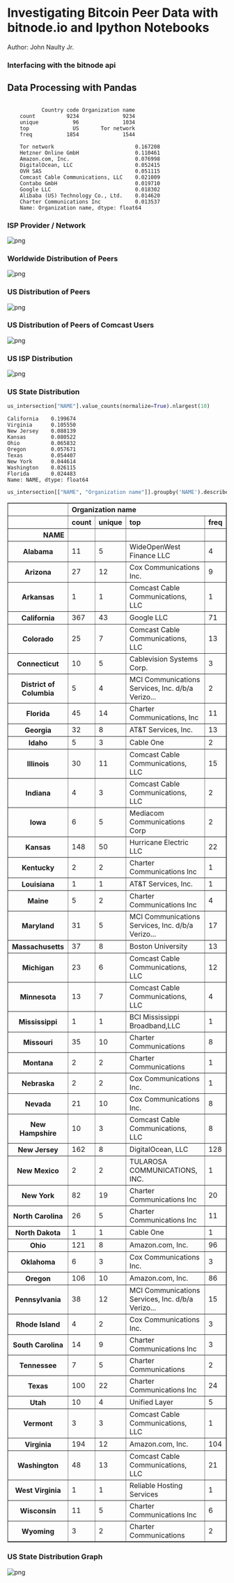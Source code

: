 # Investigating Bitcoin Peer Data with bitnode.io and Ipython Notebooks

Author: John Naulty Jr.


### Interfacing with the bitnode api


## Data Processing with Pandas




```

           Country code Organization name
    count          9234              9234
    unique           96              1034
    top              US       Tor network
    freq           1854              1544
    
    Tor network                          0.167208
    Hetzner Online GmbH                  0.110461
    Amazon.com, Inc.                     0.076998
    DigitalOcean, LLC                    0.052415
    OVH SAS                              0.051115
    Comcast Cable Communications, LLC    0.021009
    Contabo GmbH                         0.019710
    Google LLC                           0.018302
    Alibaba (US) Technology Co., Ltd.    0.014620
    Charter Communications Inc           0.013537
    Name: Organization name, dtype: float64

```


### ISP Provider / Network

![png](output_10_1.png)



### Worldwide Distribution of Peers

![png](output_12_0.png)



### US Distribution of Peers

![png](output_14_0.png)


### US Distribution of Peers of Comcast Users


![png](output_15_0.png)


### US ISP Distribution 


![png](output_16_1.png)


### US State Distribution 

```python
us_intersection["NAME"].value_counts(normalize=True).nlargest(10)
```




    California    0.199674
    Virginia      0.105550
    New Jersey    0.088139
    Kansas        0.080522
    Ohio          0.065832
    Oregon        0.057671
    Texas         0.054407
    New York      0.044614
    Washington    0.026115
    Florida       0.024483
    Name: NAME, dtype: float64




```python
us_intersection[["NAME", "Organization name"]].groupby('NAME').describe()
```




<div>
<style scoped>
    .dataframe tbody tr th:only-of-type {
        vertical-align: middle;
    }

    .dataframe tbody tr th {
        vertical-align: top;
    }

    .dataframe thead tr th {
        text-align: left;
    }

    .dataframe thead tr:last-of-type th {
        text-align: right;
    }
</style>
<table border="1" class="dataframe">
  <thead>
    <tr>
      <th></th>
      <th colspan="4" halign="left">Organization name</th>
    </tr>
    <tr>
      <th></th>
      <th>count</th>
      <th>unique</th>
      <th>top</th>
      <th>freq</th>
    </tr>
    <tr>
      <th>NAME</th>
      <th></th>
      <th></th>
      <th></th>
      <th></th>
    </tr>
  </thead>
  <tbody>
    <tr>
      <th>Alabama</th>
      <td>11</td>
      <td>5</td>
      <td>WideOpenWest Finance LLC</td>
      <td>4</td>
    </tr>
    <tr>
      <th>Arizona</th>
      <td>27</td>
      <td>12</td>
      <td>Cox Communications Inc.</td>
      <td>9</td>
    </tr>
    <tr>
      <th>Arkansas</th>
      <td>1</td>
      <td>1</td>
      <td>Comcast Cable Communications, LLC</td>
      <td>1</td>
    </tr>
    <tr>
      <th>California</th>
      <td>367</td>
      <td>43</td>
      <td>Google LLC</td>
      <td>71</td>
    </tr>
    <tr>
      <th>Colorado</th>
      <td>25</td>
      <td>7</td>
      <td>Comcast Cable Communications, LLC</td>
      <td>13</td>
    </tr>
    <tr>
      <th>Connecticut</th>
      <td>10</td>
      <td>5</td>
      <td>Cablevision Systems Corp.</td>
      <td>3</td>
    </tr>
    <tr>
      <th>District of Columbia</th>
      <td>5</td>
      <td>4</td>
      <td>MCI Communications Services, Inc. d/b/a Verizo...</td>
      <td>2</td>
    </tr>
    <tr>
      <th>Florida</th>
      <td>45</td>
      <td>14</td>
      <td>Charter Communications, Inc</td>
      <td>11</td>
    </tr>
    <tr>
      <th>Georgia</th>
      <td>32</td>
      <td>8</td>
      <td>AT&amp;T Services, Inc.</td>
      <td>13</td>
    </tr>
    <tr>
      <th>Idaho</th>
      <td>5</td>
      <td>3</td>
      <td>Cable One</td>
      <td>2</td>
    </tr>
    <tr>
      <th>Illinois</th>
      <td>30</td>
      <td>11</td>
      <td>Comcast Cable Communications, LLC</td>
      <td>15</td>
    </tr>
    <tr>
      <th>Indiana</th>
      <td>4</td>
      <td>3</td>
      <td>Comcast Cable Communications, LLC</td>
      <td>2</td>
    </tr>
    <tr>
      <th>Iowa</th>
      <td>6</td>
      <td>5</td>
      <td>Mediacom Communications Corp</td>
      <td>2</td>
    </tr>
    <tr>
      <th>Kansas</th>
      <td>148</td>
      <td>50</td>
      <td>Hurricane Electric LLC</td>
      <td>22</td>
    </tr>
    <tr>
      <th>Kentucky</th>
      <td>2</td>
      <td>2</td>
      <td>Charter Communications Inc</td>
      <td>1</td>
    </tr>
    <tr>
      <th>Louisiana</th>
      <td>1</td>
      <td>1</td>
      <td>AT&amp;T Services, Inc.</td>
      <td>1</td>
    </tr>
    <tr>
      <th>Maine</th>
      <td>5</td>
      <td>2</td>
      <td>Charter Communications Inc</td>
      <td>4</td>
    </tr>
    <tr>
      <th>Maryland</th>
      <td>31</td>
      <td>5</td>
      <td>MCI Communications Services, Inc. d/b/a Verizo...</td>
      <td>17</td>
    </tr>
    <tr>
      <th>Massachusetts</th>
      <td>37</td>
      <td>8</td>
      <td>Boston University</td>
      <td>13</td>
    </tr>
    <tr>
      <th>Michigan</th>
      <td>23</td>
      <td>6</td>
      <td>Comcast Cable Communications, LLC</td>
      <td>12</td>
    </tr>
    <tr>
      <th>Minnesota</th>
      <td>13</td>
      <td>7</td>
      <td>Comcast Cable Communications, LLC</td>
      <td>4</td>
    </tr>
    <tr>
      <th>Mississippi</th>
      <td>1</td>
      <td>1</td>
      <td>BCI Mississippi Broadband,LLC</td>
      <td>1</td>
    </tr>
    <tr>
      <th>Missouri</th>
      <td>35</td>
      <td>10</td>
      <td>Charter Communications</td>
      <td>8</td>
    </tr>
    <tr>
      <th>Montana</th>
      <td>2</td>
      <td>2</td>
      <td>Charter Communications</td>
      <td>1</td>
    </tr>
    <tr>
      <th>Nebraska</th>
      <td>2</td>
      <td>2</td>
      <td>Cox Communications Inc.</td>
      <td>1</td>
    </tr>
    <tr>
      <th>Nevada</th>
      <td>21</td>
      <td>10</td>
      <td>Cox Communications Inc.</td>
      <td>8</td>
    </tr>
    <tr>
      <th>New Hampshire</th>
      <td>10</td>
      <td>3</td>
      <td>Comcast Cable Communications, LLC</td>
      <td>8</td>
    </tr>
    <tr>
      <th>New Jersey</th>
      <td>162</td>
      <td>8</td>
      <td>DigitalOcean, LLC</td>
      <td>128</td>
    </tr>
    <tr>
      <th>New Mexico</th>
      <td>2</td>
      <td>2</td>
      <td>TULAROSA COMMUNICATIONS, INC.</td>
      <td>1</td>
    </tr>
    <tr>
      <th>New York</th>
      <td>82</td>
      <td>19</td>
      <td>Charter Communications Inc</td>
      <td>20</td>
    </tr>
    <tr>
      <th>North Carolina</th>
      <td>26</td>
      <td>5</td>
      <td>Charter Communications Inc</td>
      <td>11</td>
    </tr>
    <tr>
      <th>North Dakota</th>
      <td>1</td>
      <td>1</td>
      <td>Cable One</td>
      <td>1</td>
    </tr>
    <tr>
      <th>Ohio</th>
      <td>121</td>
      <td>8</td>
      <td>Amazon.com, Inc.</td>
      <td>96</td>
    </tr>
    <tr>
      <th>Oklahoma</th>
      <td>6</td>
      <td>3</td>
      <td>Cox Communications Inc.</td>
      <td>3</td>
    </tr>
    <tr>
      <th>Oregon</th>
      <td>106</td>
      <td>10</td>
      <td>Amazon.com, Inc.</td>
      <td>86</td>
    </tr>
    <tr>
      <th>Pennsylvania</th>
      <td>38</td>
      <td>12</td>
      <td>MCI Communications Services, Inc. d/b/a Verizo...</td>
      <td>15</td>
    </tr>
    <tr>
      <th>Rhode Island</th>
      <td>4</td>
      <td>2</td>
      <td>Cox Communications Inc.</td>
      <td>3</td>
    </tr>
    <tr>
      <th>South Carolina</th>
      <td>14</td>
      <td>9</td>
      <td>Charter Communications Inc</td>
      <td>3</td>
    </tr>
    <tr>
      <th>Tennessee</th>
      <td>7</td>
      <td>5</td>
      <td>Charter Communications</td>
      <td>2</td>
    </tr>
    <tr>
      <th>Texas</th>
      <td>100</td>
      <td>22</td>
      <td>Charter Communications Inc</td>
      <td>24</td>
    </tr>
    <tr>
      <th>Utah</th>
      <td>10</td>
      <td>4</td>
      <td>Unified Layer</td>
      <td>5</td>
    </tr>
    <tr>
      <th>Vermont</th>
      <td>3</td>
      <td>3</td>
      <td>Comcast Cable Communications, LLC</td>
      <td>1</td>
    </tr>
    <tr>
      <th>Virginia</th>
      <td>194</td>
      <td>12</td>
      <td>Amazon.com, Inc.</td>
      <td>104</td>
    </tr>
    <tr>
      <th>Washington</th>
      <td>48</td>
      <td>13</td>
      <td>Comcast Cable Communications, LLC</td>
      <td>21</td>
    </tr>
    <tr>
      <th>West Virginia</th>
      <td>1</td>
      <td>1</td>
      <td>Reliable Hosting Services</td>
      <td>1</td>
    </tr>
    <tr>
      <th>Wisconsin</th>
      <td>11</td>
      <td>5</td>
      <td>Charter Communications Inc</td>
      <td>6</td>
    </tr>
    <tr>
      <th>Wyoming</th>
      <td>3</td>
      <td>2</td>
      <td>Charter Communications</td>
      <td>2</td>
    </tr>
  </tbody>
</table>
</div>





### US State Distribution Graph

![png](output_19_1.png)

